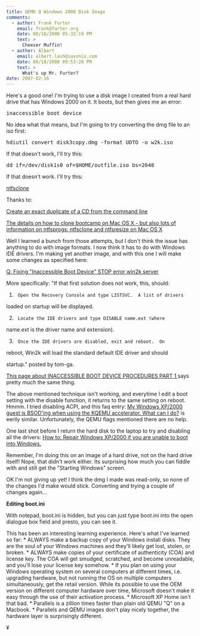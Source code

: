 ```yaml
---
title: QEMU Q Windows 2000 Disk Image
comments:
  - author: Frank Furter
    email: frank@furter.org
    date: 08/18/2008 05:32:19 PM
    text: >
      Cheeser Muffin!
  - author: Albert
    email: albert.lash@savonix.com
    date: 08/18/2008 09:53:28 PM
    text: >
      What's up Mr. Furter?
date: 2007-02-16
---
```

Here's a good one! I'm trying to use a disk image I created from a real hard drive that has Windows 2000 on it. It boots, but then gives me an error:

<pre>inaccessible_boot_device</pre>

No idea what that means, but I'm going to try converting the dmg file to an iso first:

<pre>hdiutil convert disk3copy.dmg -format UDTO -o w2k.iso</pre>

If that doesn't work, I'll try this:

<pre>dd if=/dev/disk1s0 of=$HOME/outfile.iso bs=2048</pre>

If that doesn't work. I'll try this:

<a href="http://man.linux-ntfs.org/ntfsclone.8.html">ntfsclone</a>

Thanks to:

<a href="http://www.macosxhints.com/article.php?story=20031225124417353">Create an exact duplicate of a CD from the command line</a>

<a href="http://www.twocanoes.com/winclone/details.html">The details on how to clone bootcamp on Mac OS X - but also lots of information on ntfsprogs: ntfsclone and ntfsresize on Mac OS X</a>

Well I learned a bunch from those attempts, but I don't think the issue has anything to do with image formats. I now think   it has to do with Windows IDE drivers. I'm making yet another image, and with this one I will make some changes as specified here:

<a href="http://answers.google.com/answers/threadview?id=366929">Q: Fixing "Inaccessible Boot Device" STOP error win2k server</a>

More specifically: "If that first solution does not work, this, should:

1)      Open the Recovery Console and type LISTSVC.  A list of drivers

loaded on startup will be displayed.

2)      Locate the IDE drivers and type DISABLE name.ext (where

name.ext is the driver name and extension).

3)      Once the IDE drivers are disabled, exit and reboot.  On

reboot, Win2k will load the standard default IDE driver and should

startup." posted by tom-ga.

<a href="http://www.motherboard.windowsreinstall.com/problems.htm">This page about   INACCESSIBLE BOOT DEVICE PROCEDURES PART 1 </a> says pretty much the same thing.

The above mentioned technique isn't working, and everytime I edit a boot setting with the disable function, it returns to the same setting on reboot. Hmmm. I tried disabling ACPI, and this faq entry: <a href="http://www.kidsquid.com/cgi-bin/moin.cgi/FrequentlyAskedQuestions#head-679adfd6cf71d31525b6843d4c6fec6930efec40">My Windows XP/2000 guest is BSOD'ing when using the KQEMU accelerator. What can I do?</a> is eerily similar. Unfortunately, the QEMU flags mentioned there are no help.

One last shot before I return the hard disk to the laptop to try and disabling all the drivers: <a href="http://www.techspot.com/vb/all/windows/t-8356-p-6.html">How to: Repair Windows XP/2000 if you are unable to boot into Windows.</a>

Remember, I'm doing this on an image of a hard drive, not on the hard drive itself!  Nope, that didn't work either. Its surprising how much you can fiddle with and still get the "Starting Windows" screen.

OK I'm not giving up yet! I think the dmg I made was read-only, so none of the changes I'd make would stick. Converting and trying a couple of changes again...

<strong>Editing boot.ini</strong>

With notepad, boot.ini is hidden, but you can just type boot.ini into the open dialogue box field and presto, you can see it.


This has been an interesting learning experience. Here's what I've learned so far: * ALWAYS make a backup copy of your Windows install disks. They are the soul of your Windows machines and they'll likely get lost, stolen, or broken. * ALWAYS make copies of your certificate of authenticity (COA) and license key. The COA will get smudged, scratched, and become unreadable, and you'll lose your license key somehow. * If you plan on using your Windows operating system on several computers at different times, i.e. upgrading hardware, but not running the OS on multiple computers simultaneously, get the retail version. While its possible to use the OEM version on different computer hardware over time, Microsoft doesn't make it easy through the use of their activation process. * Microsoft XP Home isn't that bad. * Parallels is a zillion times faster than plain old QEMU "Q" on a Macbook. * Parallels and QEMU images don't play nicely together, the hardware layer is surprisingly different.

¥

